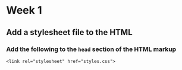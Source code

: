 # Week 1

## Add a stylesheet file to the HTML
### Add the following to the `head` section of the HTML markup
```
<link rel="stylesheet" href="styles.css">
```
